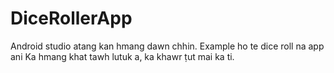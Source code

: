 # DiceRollerApp
Android studio atang kan hmang dawn chhin. Example ho te dice roll na app ani
Ka hmang khat tawh lutuk a, ka khawr ṭut mai ka ti.
